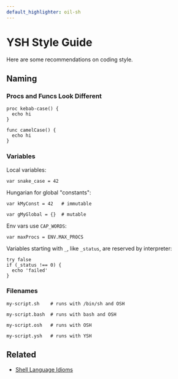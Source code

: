 ```yaml
---
default_highlighter: oil-sh
---
```


YSH Style Guide
===============

Here are some recommendations on coding style.

<div id="toc">
</div>

## Naming

### Procs and Funcs Look Different

    proc kebab-case() {
      echo hi
    }

    func camelCase() {
      echo hi
    }

### Variables

Local variables:

    var snake_case = 42

Hungarian for global "constants":

    var kMyConst = 42   # immutable

    var gMyGlobal = {}  # mutable

Env vars use `CAP_WORDS`:

    var maxProcs = ENV.MAX_PROCS

Variables starting with `_`, like `_status`, are reserved by interpreter:

    try false
    if (_status !== 0) {
      echo 'failed'
    }

### Filenames

    my-script.sh    # runs with /bin/sh and OSH

    my-script.bash  # runs with bash and OSH

    my-script.osh   # runs with OSH

    my-script.ysh   # runs with YSH

## Related 

- [Shell Language Idioms](shell-idioms.html)


